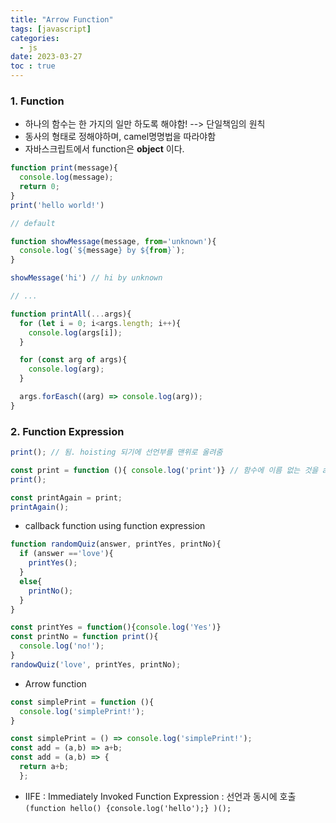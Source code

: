 ```yaml
---
title: "Arrow Function"
tags: [javascript]
categories:
  - js
date: 2023-03-27
toc : true
---
```


### 1. Function
- 하나의 함수는 한 가지의 일만 하도록 해야함! --> 단일책임의 원칙
- 동사의 형태로 정해야하며, camel명명법을 따라야함
- 자바스크립트에서 function은 **object** 이다.
```javascript
function print(message){
  console.log(message);
  return 0;
}
print('hello world!')

// default

function showMessage(message, from='unknown'){
  console.log(`${message} by ${from}`);
}

showMessage('hi') // hi by unknown

// ...

function printAll(...args){
  for (let i = 0; i<args.length; i++){
    console.log(args[i]);
  } 

  for (const arg of args){
    console.log(arg);
  }

  args.forEasch((arg) => console.log(arg)); 
}

```


### 2. Function Expression
```javascript
print(); // 됨. hoisting 되기에 선언부를 맨위로 올려줌

const print = function (){ console.log('print')} // 함수에 이름 없는 것을 anonymous funcion 이라함
print();

const printAgain = print;
printAgain();

```  

- callback function using function expression  

```javascript
function randomQuiz(answer, printYes, printNo){
  if (answer =='love'){
    printYes();
  }
  else{
    printNo();
  }
}

const printYes = function(){console.log('Yes')}
const printNo = function print(){
  console.log('no!');
}
randowQuiz('love', printYes, printNo);

```

- Arrow function  
```javascript
const simplePrint = function (){
  console.log('simplePrint!');
}

const simplePrint = () => console.log('simplePrint!');
const add = (a,b) => a+b;
const add = (a,b) => {
  return a+b;
  };

```  

- IIFE : Immediately Invoked Function Expression : 선언과 동시에 호출
`(function hello() {console.log('hello');} )();`



